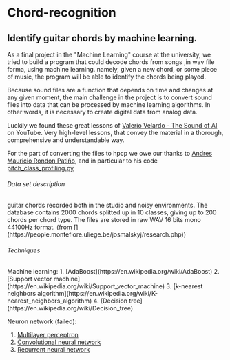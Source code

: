 # Chord-recognition
## Identify guitar chords by machine learning.




As a final project in the "Machine Learning" course at the university,
we tried to build a program that could decode chords from songs ,in wav file forma, using machine learning.
namely, given a new chord, or some piece of music, the program will be able to identify the chords being played.

Because sound files are a function that depends on time and changes at any given moment, 
the main challenge in the project is to convert sound files into data that can be processed by machine learning algorithms.
In other words, it is necessary to create digital data from analog data.

Luckily we found these great lessons of
[Valerio Velardo - The Sound of AI](https://www.youtube.com/channel/UCZPFjMe1uRSirmSpznqvJfQ) on YouTube.
Very high-level lessons, that convey the material in a thorough, comprehensive and understandable way.

For the part of converting the files to hpcp we owe our thanks to [Andres Mauricio Rondon Patiño](https://github.com/amrondonp),
and in particular to his code [pitch_class_profiling.py](https://github.com/amrondonp/Chords.py/blob/master/final_project/preprocessing/pitch_class_profiling.py)


<h6>Data set description </h6>
guitar chords recorded both in the studio and noisy environments. 
The database contains 2000 chords splitted up in 10 classes, giving up to 200 chords per chord type. 
The files are stored in raw WAV 16 bits mono 44100Hz format. 
(from [](https://people.montefiore.uliege.be/josmalskyj/research.php))

<h6>Techniques</h6>
Machine learning: 
1. [AdaBoost](https://en.wikipedia.org/wiki/AdaBoost)
2. [Support vector machine](https://en.wikipedia.org/wiki/Support_vector_machine)
3. [k-nearest neighbors algorithm](https://en.wikipedia.org/wiki/K-nearest_neighbors_algorithm)
4. [Decision tree](https://en.wikipedia.org/wiki/Decision_tree)

Neuron network (failed):
1. [Multilayer perceptron](https://en.wikipedia.org/wiki/Multilayer_perceptron)
2. [Convolutional neural network](https://en.wikipedia.org/wiki/Convolutional_neural_network)
3. [Recurrent neural network](https://en.wikipedia.org/wiki/Recurrent_neural_network)



